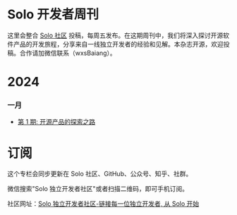 # Solo 开发者周刊
这里会整合 [Solo 社区](https://solo.xin/product) 投稿，每周五发布。在这期周刊中，我们将深入探讨开源软件产品的开发旅程，分享来自一线独立开发者的经验和见解。本杂志开源，欢迎投稿。合作请加微信联系（wxsBaiang）。

# 2024

### 一月
- [ 第 1 期: 开源产品的探索之路](https://solo.xin/topic/653)

# 订阅

这个专栏会同步更新在 Solo 社区、GitHub、公众号、知乎、社群。

微信搜索"Solo 独立开发者社区"或者扫描二维码，即可手机订阅。

社区网址：[Solo 独立开发者社区-链接每一位独立开发者, 从 Solo 开始](https://www.solo.xin)
